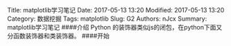 Title: matplotlib学习笔记
Date: 2017-05-13 13:20
Modified: 2017-05-13 13:20
Category: 数据挖掘
Tags: matplotlib
Slug: G2
Authors: nJcx
Summary: matplotlib学习笔记
####介绍
Python 的装饰器类似js的闭包，在python下面又分函数装饰器和类装饰器。
####开始

